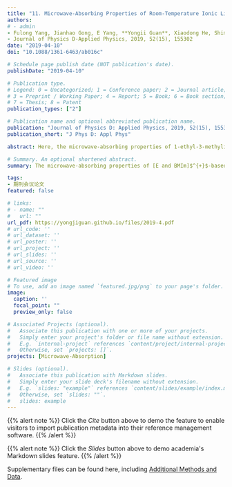 ```yaml
---
title: "11. Microwave-Absorbing Properties of Room-Temperature Ionic Liquids (Times cited = 5)"
authors:
# - admin
- Fulong Yang, Jianhao Gong, E Yang, **Yongii Guan**, Xiaodong He, Shimin Liu, Xiaoping Zhang, Youquan Deng
- Journal of Physics D-Applied Physics, 2019, 52(15), 155302
date: "2019-04-10"
doi: "10.1088/1361-6463/ab016c"

# Schedule page publish date (NOT publication's date).
publishDate: "2019-04-10"

# Publication type.
# Legend: 0 = Uncategorized; 1 = Conference paper; 2 = Journal article;
# 3 = Preprint / Working Paper; 4 = Report; 5 = Book; 6 = Book section;
# 7 = Thesis; 8 = Patent
publication_types: ["2"]

# Publication name and optional abbreviated publication name.
publication: "Journal of Physics D: Applied Physics, 2019, 52(15), 155302"
publication_short: "J Phys D: Appl Phys"

abstract: Here, the microwave-absorbing properties of 1-ethyl-3-methylimidazolium and 1-butyl3-methylimidazolium ([E and BMIm]$^{+}$-based) room-temperature ionic liquids (ILs) with different anions were systematically investigated by measuring dielectric properties in the 1–14 GHz microwave-frequency range. First, the dielectric properties of the [E and BMIm]$^{+}$-based ILs were studied with a typical open-ended coaxial probe system. The results showed that the real part of permittivity ε' values decreased from 13 to 4 and the values of loss tangent decreased from 5.91 to 0.24, meaning that ILs displayed high dielectric-loss characteristics at microwave-frequency ranges. Furthermore, it was found that the conductivity loss was dominant for dielectric loss in the low-frequency band, and the polarization loss played a major role in high-frequency bands. For the same anion ILs with different cations, the permittivity became higher as the length of the alkyl chain decreased. The absorption properties of [E and BMIm]$^{+}$-based ILs could be obtained based on their dielectric properties, and found the ILs absorption bands were mainly concentrated in the C band and X band. It was noted that the maximum reflection loss (RL) of [BMIm][NTf$_{2}$] with a thickness of 4 mm reached −27.6 dB at 8.73 GHz, and the bandwidth of an RL less than −10 dB could be up to 4.3 GHz. The absorption peak frequency of the ILs gradually shifted to lower frequencies with increasing temperature and coating thickness, which might be caused by the change in impedance matching.

# Summary. An optional shortened abstract.
summary: The microwave-absorbing properties of [E and BMIm]$^{+}$-based ionic liquids with different anions were systematically investigated by measuring dielectric properties in the 1–14 GHz microwave-frequency range.

tags:
- 期刊会议论文
featured: false

# links:
# - name: ""
#   url: ""
url_pdf: https://yongjiguan.github.io/files/2019-4.pdf
# url_code: ''
# url_dataset: ''
# url_poster: ''
# url_project: ''
# url_slides: ''
# url_source: ''
# url_video: ''

# Featured image
# To use, add an image named `featured.jpg/png` to your page's folder. 
image:
  caption: ''
  focal_point: ""
  preview_only: false

# Associated Projects (optional).
#   Associate this publication with one or more of your projects.
#   Simply enter your project's folder or file name without extension.
#   E.g. `internal-project` references `content/project/internal-project/index.md`.
#   Otherwise, set `projects: []`.
projects: [Microwave-Absorption]

# Slides (optional).
#   Associate this publication with Markdown slides.
#   Simply enter your slide deck's filename without extension.
#   E.g. `slides: "example"` references `content/slides/example/index.md`.
#   Otherwise, set `slides: ""`.
#   slides: example
---
```


{{% alert note %}}
Click the *Cite* button above to demo the feature to enable visitors to import publication metadata into their reference management software.
{{% /alert %}}

{{% alert note %}}
Click the *Slides* button above to demo academia's Markdown slides feature.
{{% /alert %}}

Supplementary files can be found here, including [Additional Methods and Data](https://iopscience.iop.org/article/10.1088/1361-6463/ab016c).
